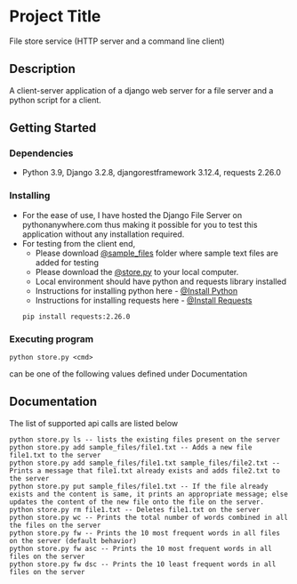 # Project Title

File store service (HTTP server and a command line client)

## Description

A client-server application of a django web server for a file server and a python script for a client.

## Getting Started

### Dependencies

* Python 3.9, Django 3.2.8, djangorestframework 3.12.4, requests 2.26.0

### Installing

* For the ease of use, I have hosted the Django File Server on pythonanywhere.com thus making it possible for you to test this application without any installation required.
* For testing from the client end,
    * Please download [@sample_files](https://github.com/nrbharath97/fileserver/tree/main/sample_files) folder where sample text files are added for testing
    * Please download the [@store.py](https://github.com/nrbharath97/fileserver/blob/main/store.py) to your local computer.
    * Local environment should have python and requests library installed
    * Instructions for installing python here - [@Install Python](https://www.python.org/downloads/)
    * Instructions for installing requests here - [@Install Requests](https://pypi.org/project/requests/)
    ```
    pip install requests:2.26.0
    ```

### Executing program

```
python store.py <cmd>
```

<cmd> can be one of the following values defined under Documentation


## Documentation

The list of supported api calls are listed below
```
python store.py ls -- lists the existing files present on the server
python store.py add sample_files/file1.txt -- Adds a new file file1.txt to the server
python store.py add sample_files/file1.txt sample_files/file2.txt -- Prints a message that file1.txt already exists and adds file2.txt to the server
python store.py put sample_files/file1.txt -- If the file already exists and the content is same, it prints an appropriate message; else updates the content of the new file onto the file on the server.
python store.py rm file1.txt -- Deletes file1.txt on the server
python store.py wc -- Prints the total number of words combined in all the files on the server
python store.py fw -- Prints the 10 most frequent words in all files on the server (default behavior)
python store.py fw asc -- Prints the 10 most frequent words in all files on the server
python store.py fw dsc -- Prints the 10 least frequent words in all files on the server
```
